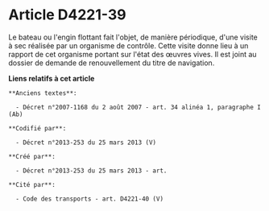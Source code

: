 # Article D4221-39

Le bateau ou l'engin flottant fait l'objet, de manière périodique, d'une visite à sec réalisée par un organisme de contrôle.
Cette visite donne lieu à un rapport de cet organisme portant sur l'état des œuvres vives. Il est joint au dossier de demande
de renouvellement du titre de navigation.

**Liens relatifs à cet article**

	**Anciens textes**:

	  - Décret n°2007-1168 du 2 août 2007 - art. 34 alinéa 1, paragraphe I (Ab)

	**Codifié par**:

	  - Décret n°2013-253 du 25 mars 2013 (V)

	**Créé par**:

	  - Décret n°2013-253 du 25 mars 2013 - art.

	**Cité par**:

	  - Code des transports - art. D4221-40 (V)
